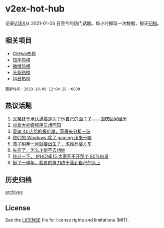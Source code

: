 # v2ex-hot-hub

 记录[V2EX](https://www.v2ex.com/)从 2021-01-06 日至今的热门话题。每小时抓取一次数据，按天[归档](archives)。
 
 ## 相关项目

- [GitHub热榜](https://github.com/it985/github-hot-hub)
- [知乎热榜](https://github.com/it985/zhihu-hot-hub)
- [微博热榜](https://github.com/it985/weibo-hot-hub)
- [头条热榜](https://github.com/it985/toutiao-hot-hub)
- [抖音热榜](https://github.com/it985/douyin-hot-hub)


 `更新时间：2023-10-09 12:04:28 +0800`

## 热议话题

1. [父亲终于承认逼婚是为了他自己的面子了——国庆回家经历](https://www.v2ex.com/t/979809)
1. [加拿大初级程序员想回国](https://www.v2ex.com/t/980098)
1. [奥迪 4s 店给的报价单，董哥来分析一波](https://www.v2ex.com/t/979846)
1. [你们的 Windows 除了 gaming 用来干嘛](https://www.v2ex.com/t/979929)
1. [孩子明年一月就要出生了，求推荐婴儿车](https://www.v2ex.com/t/980075)
1. [失恋了，怎么才能不去想她](https://www.v2ex.com/t/980114)
1. [统计一下， IPHONE15 大家开不开那个 80%电量](https://www.v2ex.com/t/979856)
1. [挺了一坤年，裁员的屠刀终于落到自己的头上](https://www.v2ex.com/t/979850)

## 历史归档

[archives](archives)

## License

See the [LICENSE](LICENSE) file for license rights and limitations (MIT).
